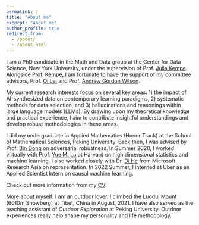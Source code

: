 ```yaml
---
permalink: /
title: "About me"
excerpt: "About me"
author_profile: true
redirect_from: 
  - /about/
  - /about.html
---
```


I am a PhD candidate in the Math and Data group at the Center for Data Science, New York University, under the supervision of Prof. [Julia Kempe](https://cims.nyu.edu/~kempe/). Alongside Prof. Kempe, I am fortunate to have the support of my committee advisors, Prof. [Qi Lei](https://cecilialeiqi.github.io/) and Prof. [Andrew Gordon Wilson](https://cims.nyu.edu/~andrewgw/). 

My current research interests focus on several key areas: 1) the impact of AI-synthesized data on contemporary learning paradigms, 2) systematic methods for data selection, and 3) hallucinations and reasonings within large language models (LLMs). By drawing upon my theoretical knowledge and practical experience, I aim to contribute insightful understandings and develop robust methodologies in these areas.

I did my undergraduate in Applied Mathematics (Honor Track) at the School of Mathematical Sciences, Peking University. Back then, I was advised by Prof. [Bin Dong](http://bicmr.pku.edu.cn/~dongbin/) on adversarial robustness. In Summer 2020, I worked virtually with Prof. [Yue M. Lu](https://lu.seas.harvard.edu/) at Harvard on high dimensional statistics and machine learning. I also worked closely with Dr. [Di He](https://www.microsoft.com/en-us/research/people/dihe/) from Microsoft Research Asia on representation. In 2022 Summer, I interned at Uber as an Applied Scientist Intern on causal machine learning.

Check out more information from my [CV](https:../files/CV_YunzhenFeng.pdf).

More about myself: I am an outdoor lover. I climbed the Luodui Mount (6010m Snowberg) at Tibet, China in August, 2021. I have also served as the teaching assistant of *Outdoor Exploration* at Peking University. Outdoor experiences really help shape my personality and life methodology.
